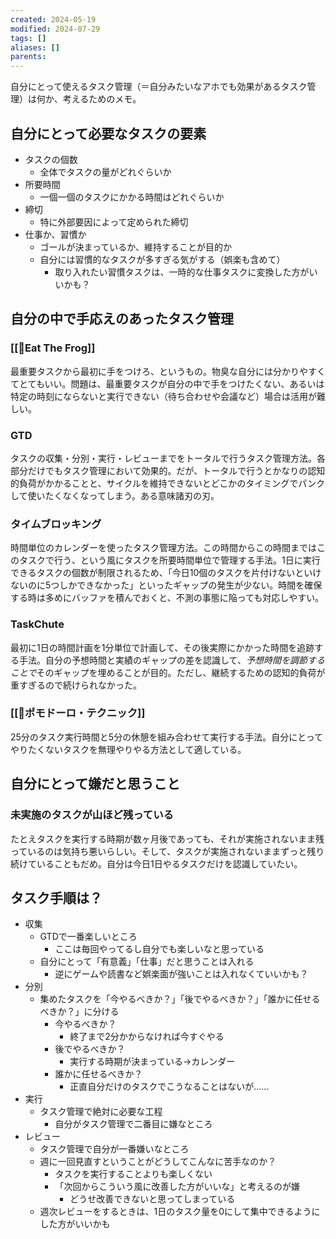 ```yaml
---
created: 2024-05-19
modified: 2024-07-29
tags: []
aliases: []
parents: 
---
```

自分にとって使えるタスク管理（＝自分みたいなアホでも効果があるタスク管理）は何か、考えるためのメモ。

## 自分にとって必要なタスクの要素
- タスクの個数
	- 全体でタスクの量がどれぐらいか
- 所要時間
	- 一個一個のタスクにかかる時間はどれぐらいか
- 締切
	- 特に外部要因によって定められた締切
- 仕事か、習慣か
	- ゴールが決まっているか、維持することが目的か
	- 自分には習慣的なタスクが多すぎる気がする（娯楽も含めて）
		- 取り入れたい習慣タスクは、一時的な仕事タスクに変換した方がいいかも？

## 自分の中で手応えのあったタスク管理
### [[📝Eat The Frog]]
最重要タスクから最初に手をつけろ、というもの。物臭な自分には分かりやすくてとてもいい。問題は、最重要タスクが自分の中で手をつけたくない、あるいは特定の時刻にならないと実行できない（待ち合わせや会議など）場合は活用が難しい。

### GTD
タスクの収集・分別・実行・レビューまでをトータルで行うタスク管理方法。各部分だけでもタスク管理において効果的。だが、トータルで行うとかなりの認知的負荷がかかることと、サイクルを維持できないとどこかのタイミングでパンクして使いたくなくなってしまう。ある意味諸刃の刃。

### タイムブロッキング
時間単位のカレンダーを使ったタスク管理方法。この時間からこの時間まではこのタスクで行う、という風にタスクを所要時間単位で管理する手法。1日に実行できるタスクの個数が制限されるため、「今日10個のタスクを片付けないといけないのに5つしかできなかった」といったギャップの発生が少ない。時間を確保する時は多めにバッファを積んでおくと、不測の事態に陥っても対応しやすい。

### TaskChute
最初に1日の時間計画を1分単位で計画して、その後実際にかかった時間を追跡する手法。自分の予想時間と実績のギャップの差を認識して、*予想時間を調節することで*そのギャップを埋めることが目的。ただし、継続するための認知的負荷が重すぎるので続けられなかった。

### [[📝ポモドーロ・テクニック]]
25分のタスク実行時間と5分の休憩を組み合わせて実行する手法。自分にとってやりたくないタスクを無理やりやる方法として適している。

## 自分にとって嫌だと思うこと
### 未実施のタスクが山ほど残っている
たとえタスクを実行する時期が数ヶ月後であっても、それが実施されないまま残っているのは気持ち悪いらしい。そして、タスクが実施されないままずっと残り続けていることもだめ。自分は今日1日やるタスクだけを認識していたい。

## タスク手順は？
- 収集
	- GTDで一番楽しいところ
		- ここは毎回やってるし自分でも楽しいなと思っている
	- 自分にとって「有意義」「仕事」だと思うことは入れる
		- 逆にゲームや読書など娯楽面が強いことは入れなくていいかも？
- 分別
	- 集めたタスクを「今やるべきか？」「後でやるべきか？」「誰かに任せるべきか？」に分ける
		- 今やるべきか？
			- 終了まで2分かからなければ今すぐやる
		- 後でやるべきか？
			- 実行する時期が決まっている→カレンダー
		- 誰かに任せるべきか？
			- 正直自分だけのタスクでこうなることはないが……
- 実行
	- タスク管理で絶対に必要な工程
		- 自分がタスク管理で二番目に嫌なところ
- レビュー
	- タスク管理で自分が一番嫌いなところ
	- 週に一回見直すということがどうしてこんなに苦手なのか？
		- タスクを実行することよりも楽しくない
		- 「次回からこういう風に改善した方がいいな」と考えるのが嫌
			- どうせ改善できないと思ってしまっている
	- 週次レビューをするときは、1日のタスク量を0にして集中できるようにした方がいいかも